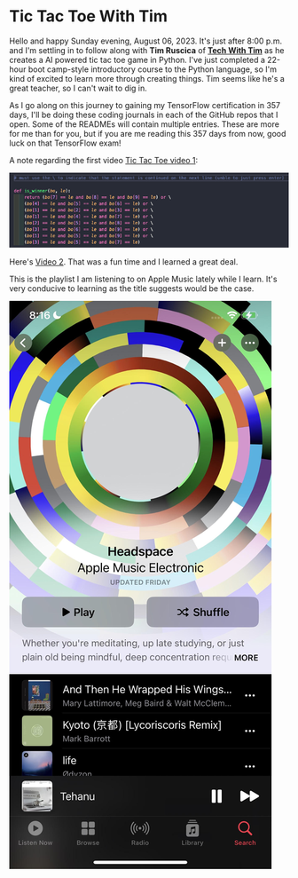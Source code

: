 # Tic Tac Toe With Tim

Hello and happy Sunday evening, August 06, 2023. It's just after 8:00 p.m. and I'm settling in to follow along with **Tim Ruscica** of [**Tech With Tim**][def] as he creates a AI powered tic tac toe game in Python. I've just completed a 22-hour boot camp-style introductory course to the Python language, so I'm kind of excited to learn more through creating things. Tim seems like he's a great teacher, so I can't wait to dig in.

As I go along on this journey to gaining my TensorFlow certification in 357 days, I'll be doing these coding journals in each of the GitHub repos that I open. Some of the READMEs will contain multiple entries. These are more for me than for you, but if you are me reading this 357 days from now, good luck on that TensorFlow exam!

A note regarding the first video [Tic Tac Toe video 1][def2]:

![Alt text](image-1.png)

Here's [Video 2][def3]. That was a fun time and I learned a great deal.

This is the playlist I am listening to on Apple Music lately while I learn. It's very conducive to learning as the title suggests would be the case.

![Headspace playlist on Apple Music](image.png)

[def]: https://www.techwithtim.net/
[def2]: https://www.youtube.com/watch?v=5s_lGC2sxwQ
[def3]: https://www.youtube.com/watch?v=jAaJZLqryTI
